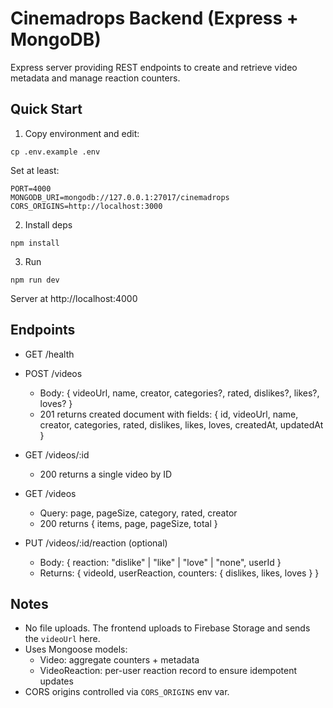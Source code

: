 # Cinemadrops Backend (Express + MongoDB)

Express server providing REST endpoints to create and retrieve video metadata and manage reaction counters.

## Quick Start

1) Copy environment and edit:
```
cp .env.example .env
```
Set at least:
```
PORT=4000
MONGODB_URI=mongodb://127.0.0.1:27017/cinemadrops
CORS_ORIGINS=http://localhost:3000
```

2) Install deps
```
npm install
```

3) Run
```
npm run dev
```
Server at http://localhost:4000

## Endpoints

- GET /health
- POST /videos
  - Body: { videoUrl, name, creator, categories?, rated, dislikes?, likes?, loves? }
  - 201 returns created document with fields: { id, videoUrl, name, creator, categories, rated, dislikes, likes, loves, createdAt, updatedAt }

- GET /videos/:id
  - 200 returns a single video by ID

- GET /videos
  - Query: page, pageSize, category, rated, creator
  - 200 returns { items, page, pageSize, total }

- PUT /videos/:id/reaction (optional)
  - Body: { reaction: "dislike" | "like" | "love" | "none", userId }
  - Returns: { videoId, userReaction, counters: { dislikes, likes, loves } }

## Notes

- No file uploads. The frontend uploads to Firebase Storage and sends the `videoUrl` here.
- Uses Mongoose models:
  - Video: aggregate counters + metadata
  - VideoReaction: per-user reaction record to ensure idempotent updates
- CORS origins controlled via `CORS_ORIGINS` env var.
